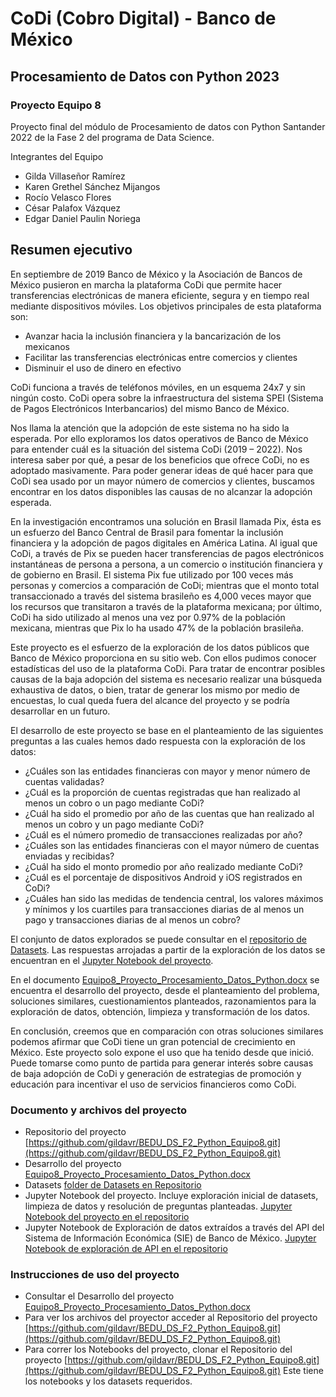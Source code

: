 # CoDi (Cobro Digital) - Banco de México
## Procesamiento de Datos con Python 2023

### Proyecto Equipo 8
Proyecto final del módulo de Procesamiento de datos con Python Santander 2022 de la Fase 2 del programa de Data Science.



Integrantes del Equipo
- Gilda Villaseñor Ramírez
- Karen Grethel Sánchez Mijangos
- Rocío Velasco Flores
- César Palafox Vázquez
- Edgar Daniel Paulin Noriega

## Resumen ejecutivo

En septiembre de 2019 Banco de México y la Asociación de Bancos de México pusieron en marcha la plataforma CoDi que permite hacer transferencias electrónicas de manera eficiente, segura y en tiempo real mediante dispositivos móviles. Los objetivos principales de esta plataforma son:

- Avanzar hacia la inclusión financiera y la bancarización de los mexicanos
- Facilitar las transferencias electrónicas entre comercios y clientes 
- Disminuir el uso de dinero en efectivo

CoDi funciona a través de teléfonos móviles, en un esquema 24x7 y sin ningún costo. CoDi opera sobre la infraestructura del sistema SPEI (Sistema de Pagos Electrónicos Interbancarios) del mismo Banco de México.

Nos llama la atención que la adopción de este sistema no ha sido la esperada. Por ello exploramos los datos operativos de Banco de México para entender cuál es la situación del sistema CoDi (2019 – 2022). Nos interesa saber por qué, a pesar de los beneficios que ofrece CoDi, no es adoptado masivamente. Para poder generar ideas de qué hacer para que CoDi sea usado por un mayor número de comercios y clientes,  buscamos encontrar en los datos disponibles las causas de no alcanzar la adopción esperada.

En la investigación encontramos una solución en Brasil llamada Pix, ésta es un esfuerzo del Banco Central de Brasil para fomentar la inclusión financiera y la adopción de pagos digitales en América Latina. Al igual que CoDi, a través de Pix se pueden hacer transferencias de pagos electrónicos instantáneas de persona a persona, a un comercio o institución financiera y de gobierno en Brasil. El sistema Pix fue utilizado por 100 veces más personas y comercios a comparación de CoDi; mientras que el monto total transaccionado a través del sistema brasileño es 4,000 veces mayor que los recursos que transitaron a través de la plataforma mexicana; por último, CoDi ha sido utilizado al menos una vez por 0.97% de la población mexicana, mientras que Pix lo ha usado 47% de la población brasileña.
 
Este proyecto es el esfuerzo de la exploración de los datos públicos que Banco de México proporciona en su sitio web. Con ellos pudimos conocer estadísticas del uso de la plataforma CoDi. Para tratar de encontrar posibles causas de la baja adopción del sistema es necesario realizar una búsqueda exhaustiva de datos, o bien, tratar de generar los mismo por medio de encuestas, lo cual queda fuera del alcance del proyecto y se podría desarrollar en un futuro.

El desarrollo de este proyecto se base en el planteamiento de las siguientes preguntas a las cuales hemos dado respuesta con la exploración de los datos:
- ¿Cuáles son las entidades financieras con mayor y menor número de cuentas validadas?
- ¿Cuál es la proporción de cuentas registradas que han realizado al menos un cobro o un pago mediante CoDi?
- ¿Cuál ha sido el promedio por año de las cuentas que han realizado al menos un cobro  y un pago mediante CoDi?
- ¿Cuál es el número promedio de transacciones realizadas por año?
- ¿Cuáles son las entidades financieras con el mayor número de cuentas enviadas y recibidas?  
- ¿Cuál ha sido el monto promedio por año realizado mediante CoDi? 
- ¿Cuál es el porcentaje de dispositivos Android y iOS registrados en CoDi? 
- ¿Cuáles han sido las medidas de tendencia central, los valores máximos y mínimos y los cuartiles para transacciones diarias de al menos un pago y transacciones diarias de al menos un cobro?

El conjunto de datos explorados se puede consultar en el [repositorio de Datasets](https://github.com/gildavr/BEDU_DS_F2_Python_Equipo8/tree/main/Datasets). Las respuestas arrojadas a partir de la exploración de los datos se encuentran en el [Jupyter Notebook del proyecto](https://github.com/gildavr/BEDU_DS_F2_Python_Equipo8/blob/main/Limpieza_de_datos.ipynb).

En el documento [Equipo8_Proyecto_Procesamiento_Datos_Python.docx](https://docs.google.com/document/d/1PoAE28sfDpxFI65ElKtBh4O_AW-XXmqS/edit?usp=share_link&ouid=114296856759997128418&rtpof=true&sd=true) se encuentra el desarrollo del proyecto, desde el planteamiento del problema, soluciones similares, cuestionamientos planteados, razonamientos para la exploración de datos, obtención, limpieza y transformación de los datos.

En conclusión, creemos que en comparación con otras soluciones similares podemos afirmar que CoDi tiene un gran potencial de crecimiento en México. Este proyecto solo expone el uso que ha tenido desde que inició. Puede tomarse como punto de partida para generar interés sobre causas de baja adopción de CoDi y generación de estrategias de promoción y educación para incentivar el uso de servicios financieros como CoDi. 


### Documento y archivos del proyecto
- Repositorio del proyecto [https://github.com/gildavr/BEDU_DS_F2_Python_Equipo8.git](https://github.com/gildavr/BEDU_DS_F2_Python_Equipo8.git)
- Desarrollo del proyecto [Equipo8_Proyecto_Procesamiento_Datos_Python.docx](https://docs.google.com/document/d/1PoAE28sfDpxFI65ElKtBh4O_AW-XXmqS/edit?usp=share_link&ouid=114296856759997128418&rtpof=true&sd=true)
- Datasets [folder de Datasets en Repositorio](https://github.com/gildavr/BEDU_DS_F2_Python_Equipo8/tree/main/Datasets)
- Jupyter Notebook del proyecto. Incluye exploración inicial de datasets, limpieza de datos y resolución de preguntas planteadas. [Jupyter Notebook del proyecto en el repositorio](https://github.com/gildavr/BEDU_DS_F2_Python_Equipo8/blob/main/Limpieza_de_datos.ipynb)
- Jupyter Notebook de Exploración de datos extraídos a través del API del Sistema de Información Económica (SIE) de Banco de México. [Jupyter Notebook de exploración de API en el repositorio](https://github.com/gildavr/BEDU_DS_F2_Python_Equipo8/blob/main/APIBanxico.ipynb)

### Instrucciones de uso del proyecto
- Consultar el Desarrollo del proyecto [Equipo8_Proyecto_Procesamiento_Datos_Python.docx](https://docs.google.com/document/d/1PoAE28sfDpxFI65ElKtBh4O_AW-XXmqS/edit?usp=share_link&ouid=114296856759997128418&rtpof=true&sd=true)
- Para ver los archivos del proyector acceder al Repositorio del proyecto [https://github.com/gildavr/BEDU_DS_F2_Python_Equipo8.git](https://github.com/gildavr/BEDU_DS_F2_Python_Equipo8.git)
- Para correr los Notebooks del proyecto, clonar el Repositorio del proyecto [https://github.com/gildavr/BEDU_DS_F2_Python_Equipo8.git](https://github.com/gildavr/BEDU_DS_F2_Python_Equipo8.git) Este tiene los notebooks y los datasets requeridos. 

